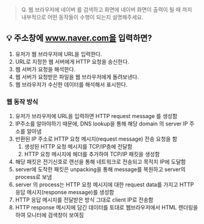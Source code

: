 > Q. 웹 브라우저에 네이버 를 검색하고 화면에 네이버 화면이 출력이 될 때 까지 내부적으로 어떤 동작들이 수행이 되는지 설명해주세요.

## 💡 주소창에 www.naver.com을 입력하면?

1. 유저가 웹 브라우저에 URL을 입력한다.
2. URL로 지정한 웹 서버에게 HTTP 요청을 송신한다.
3. 웹 서버가 요청을 해석한다.
4. 웹 서버가 요청받은 파일을 웹 브라우저에게 돌려보낸다.
5. 웹 브라우저가 수신한 데이터를 해석해서 표시한다.

### 웹 동작 방식

1. 유저가 브라우저에 URL을 입력하면 HTTP request message 를 생성함
2. IP주소를 알아야하기 때문에, DNS lookup을 통해 해당 domain 의 server IP 주소를 알아냄
3. 반환된  IP 주소로 HTTP 요청 메시지(request message) 전송 요청을 함
    1. 생성된 HTTP 요청 메시지를 TCP/IP층에 전달함
    2. HTTP 요청 메시지에 헤더를 추가하여 TCP/IP 패킷을 생성함
4. 해당 패킷은 전기신호로 랜선을 통해 네트워크로 전송되고 목적지 IP에 도달함
5. server에 도착한 패킷은 unpacking을 통해 message를 복원하고 server의 process로 보냄
6. server 의 process는 HTTP 요청 메시지에 대한 request data를 가지고 HTTP 응답 메시지(response message)를 생성함
7. HTTP 응답 메시지를 전달받은 방식 그대로 client IP로 전송함
8. HTTP response 메시지에 담긴 데이터를 토대로 웹브라우저에서 HTML 렌더링을 하여 모니터에 검색창이 보여짐
